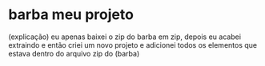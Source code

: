 # barba meu projeto
 (explicação)
eu apenas baixei o zip do barba em zip, depois eu acabei extraindo e então criei um novo projeto e adicionei todos os elementos que estava dentro do arquivo zip do (barba)
